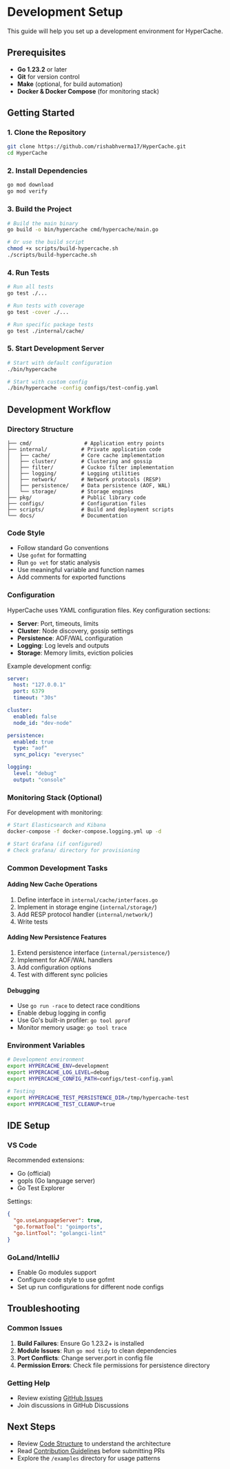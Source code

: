 # Development Setup

This guide will help you set up a development environment for HyperCache.

## Prerequisites

- **Go 1.23.2** or later
- **Git** for version control
- **Make** (optional, for build automation)
- **Docker & Docker Compose** (for monitoring stack)

## Getting Started

### 1. Clone the Repository

```bash
git clone https://github.com/rishabhverma17/HyperCache.git
cd HyperCache
```

### 2. Install Dependencies

```bash
go mod download
go mod verify
```

### 3. Build the Project

```bash
# Build the main binary
go build -o bin/hypercache cmd/hypercache/main.go

# Or use the build script
chmod +x scripts/build-hypercache.sh
./scripts/build-hypercache.sh
```

### 4. Run Tests

```bash
# Run all tests
go test ./...

# Run tests with coverage
go test -cover ./...

# Run specific package tests
go test ./internal/cache/
```

### 5. Start Development Server

```bash
# Start with default configuration
./bin/hypercache

# Start with custom config
./bin/hypercache -config configs/test-config.yaml
```

## Development Workflow

### Directory Structure

```
├── cmd/                 # Application entry points
├── internal/           # Private application code
│   ├── cache/          # Core cache implementation
│   ├── cluster/        # Clustering and gossip
│   ├── filter/         # Cuckoo filter implementation
│   ├── logging/        # Logging utilities
│   ├── network/        # Network protocols (RESP)
│   ├── persistence/    # Data persistence (AOF, WAL)
│   └── storage/        # Storage engines
├── pkg/                # Public library code
├── configs/            # Configuration files
├── scripts/            # Build and deployment scripts
└── docs/               # Documentation
```

### Code Style

- Follow standard Go conventions
- Use `gofmt` for formatting
- Run `go vet` for static analysis
- Use meaningful variable and function names
- Add comments for exported functions

### Configuration

HyperCache uses YAML configuration files. Key configuration sections:

- **Server**: Port, timeouts, limits
- **Cluster**: Node discovery, gossip settings
- **Persistence**: AOF/WAL configuration
- **Logging**: Log levels and outputs
- **Storage**: Memory limits, eviction policies

Example development config:

```yaml
server:
  host: "127.0.0.1"
  port: 6379
  timeout: "30s"

cluster:
  enabled: false
  node_id: "dev-node"

persistence:
  enabled: true
  type: "aof"
  sync_policy: "everysec"

logging:
  level: "debug"
  output: "console"
```

### Monitoring Stack (Optional)

For development with monitoring:

```bash
# Start Elasticsearch and Kibana
docker-compose -f docker-compose.logging.yml up -d

# Start Grafana (if configured)
# Check grafana/ directory for provisioning
```

### Common Development Tasks

#### Adding New Cache Operations

1. Define interface in `internal/cache/interfaces.go`
2. Implement in storage engine (`internal/storage/`)
3. Add RESP protocol handler (`internal/network/`)
4. Write tests

#### Adding New Persistence Features

1. Extend persistence interface (`internal/persistence/`)
2. Implement for AOF/WAL handlers
3. Add configuration options
4. Test with different sync policies

#### Debugging

- Use `go run -race` to detect race conditions
- Enable debug logging in config
- Use Go's built-in profiler: `go tool pprof`
- Monitor memory usage: `go tool trace`

### Environment Variables

```bash
# Development environment
export HYPERCACHE_ENV=development
export HYPERCACHE_LOG_LEVEL=debug
export HYPERCACHE_CONFIG_PATH=configs/test-config.yaml

# Testing
export HYPERCACHE_TEST_PERSISTENCE_DIR=/tmp/hypercache-test
export HYPERCACHE_TEST_CLEANUP=true
```

## IDE Setup

### VS Code

Recommended extensions:
- Go (official)
- gopls (Go language server)
- Go Test Explorer

Settings:
```json
{
  "go.useLanguageServer": true,
  "go.formatTool": "goimports",
  "go.lintTool": "golangci-lint"
}
```

### GoLand/IntelliJ

- Enable Go modules support
- Configure code style to use gofmt
- Set up run configurations for different node configs

## Troubleshooting

### Common Issues

1. **Build Failures**: Ensure Go 1.23.2+ is installed
2. **Module Issues**: Run `go mod tidy` to clean dependencies
3. **Port Conflicts**: Change server.port in config file
4. **Permission Errors**: Check file permissions for persistence directory

### Getting Help

- Review existing [GitHub Issues](https://github.com/rishabhverma17/HyperCache/issues)
- Join discussions in GitHub Discussions

## Next Steps

- Review [Code Structure](code-structure.md) to understand the architecture
- Read [Contribution Guidelines](contribution-guidelines.md) before submitting PRs
- Explore the `/examples` directory for usage patterns
